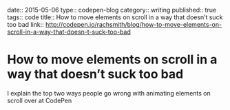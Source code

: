 date:: 2015-05-06
type:: codepen-blog
category:: writing
published:: true
tags:: code
title:: How to move elements on scroll in a way that doesn’t suck too bad
link:: http://codepen.io/rachsmith/blog/how-to-move-elements-on-scroll-in-a-way-that-doesn-t-suck-too-bad

# How to move elements on scroll in a way that doesn’t suck too bad

I explain the top two ways people go wrong with animating elements on scroll over at CodePen
